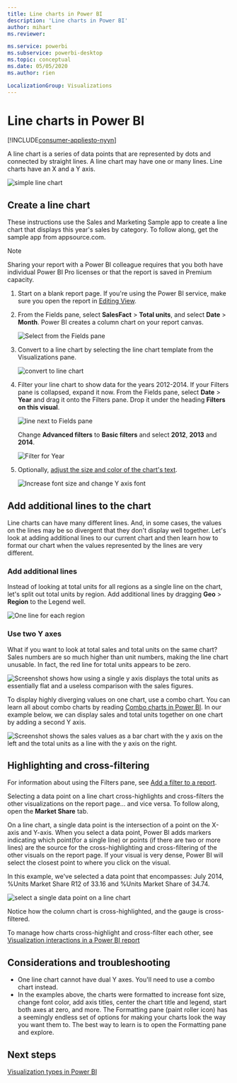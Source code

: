 ```yaml
---
title: Line charts in Power BI
description: 'Line charts in Power BI'
author: mihart
ms.reviewer: 

ms.service: powerbi
ms.subservice: powerbi-desktop
ms.topic: conceptual
ms.date: 05/05/2020
ms.author: rien

LocalizationGroup: Visualizations
---
```



# Line charts in Power BI

[!INCLUDE[consumer-appliesto-nyyn](../includes/consumer-appliesto-nyyn.md)]

A line chart is a series of data points that are represented by dots and connected by straight lines. A line chart may have one or many lines. Line charts have an X and a Y axis. 

![simple line chart](media/power-bi-line-charts/power-bi-line.png)



## Create a line chart
These instructions use the Sales and Marketing Sample app to create a line chart that displays this year's sales by category. To follow along, get the sample app from appsource.com.

> [!NOTE]
> Sharing your report with a Power BI colleague requires that you both have individual Power BI Pro licenses or that the report is saved in Premium capacity.

1. Start on a blank report page. If you're using the Power BI service, make sure you open the report in [Editing View](../create-reports/service-interact-with-a-report-in-editing-view.md).

2. From the Fields pane, select **SalesFact** \> **Total units**, and select **Date** > **Month**.  Power BI creates a column chart on your report canvas.

    ![Select from the Fields pane](media/power-bi-line-charts/power-bi-step1.png)

4. Convert to a line chart by selecting the line chart template from the Visualizations pane. 

    ![convert to line chart](media/power-bi-line-charts/power-bi-convert-to-line.png)
   

4. Filter your line chart to show data for the years 2012-2014. If your Filters pane is collapsed, expand it now. From the Fields pane, select **Date** \> **Year** and drag it onto the Filters pane. Drop it under the heading **Filters on this visual**. 
     
    ![line next to Fields pane](media/power-bi-line-charts/power-bi-year-filter.png)

    Change **Advanced filters** to **Basic filters** and select **2012**, **2013** and **2014**.

    ![Filter for Year](media/power-bi-line-charts/power-bi-filter-year.png)

6. Optionally, [adjust the size and color of the chart's text](power-bi-visualization-customize-title-background-and-legend.md). 

    ![Increase font size and change Y axis font](media/power-bi-line-charts/power-bi-line-3years.png)

## Add additional lines to the chart
Line charts can have many different lines. And, in some cases, the values on the lines may be so divergent that they don't display well together. Let's look at adding additional lines to our current chart and then learn how to format our chart when the values represented by the lines are very different. 

### Add additional lines
Instead of looking at total units for all regions as a single line on the chart, let's split out total units by region. Add additional lines by dragging **Geo** > **Region** to the Legend well.

   ![One line for each region](media/power-bi-line-charts/power-bi-line-regions.png)


### Use two Y axes
What if you want to look at total sales and total units on the same chart? Sales numbers are so much higher than unit numbers, making the line chart unusable. In fact, the red line for total units appears to be zero.

   ![Screenshot shows how using a single y axis displays the total units as essentially flat and a useless comparison with the sales figures.](media/power-bi-line-charts/power-bi-diverging.png)

To display highly diverging values on one chart, use a combo chart. You can learn all about combo charts by reading [Combo charts in Power BI](power-bi-visualization-combo-chart.md). In our example below, we can display sales and total units together on one chart by adding a second Y axis. 

   ![Screenshot shows the sales values as a bar chart with the y axis on the left and the total units as a line with the y axis on the right.](media/power-bi-line-charts/power-bi-dual-axes.png)

## Highlighting and cross-filtering
For information about using the Filters pane, see [Add a filter to a report](../create-reports/power-bi-report-add-filter.md).

Selecting a data point on a line chart cross-highlights and cross-filters the other visualizations on the report page... and vice versa. To follow along, open the **Market Share** tab.  

On a line chart, a single data point is the intersection of a point on the X-axis and Y-axis. When you select a data point, Power BI adds markers indicating which point(for a single line) or points (if there are two or more lines) are the source for the cross-highlighting and cross-filtering of the other visuals on the report page. If your visual is very dense, Power BI will select the closest point to where you click on the visual.

In this example, we've selected a data point that encompasses: July 2014, %Units Market Share R12 of 33.16 and %Units Market Share of 34.74.

![select a single data point on a line chart](media/power-bi-line-charts/power-bi-single-select.png)

Notice how the column chart is cross-highlighted, and the gauge is cross-filtered.

To manage how charts cross-highlight and cross-filter each other, see [Visualization interactions in a Power BI report](../create-reports/service-reports-visual-interactions.md)

## Considerations and troubleshooting
* One line chart cannot have dual Y axes.  You'll need to use a combo chart instead.
* In the examples above, the charts were formatted to increase font size, change font color, add axis titles, center the chart title and legend, start both axes at zero, and more. The Formatting pane (paint roller icon) has a seemingly endless set of options for making your charts look the way you want them to. The best way to learn is to open the Formatting pane and explore.

## Next steps

[Visualization types in Power BI](power-bi-visualization-types-for-reports-and-q-and-a.md)





